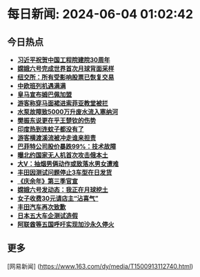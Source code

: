 
# 每日新闻: 2024-06-04 01:02:42
## 今日热点

- **[习近平祝贺中国工程院建院30周年](https://www.163.com/search?keyword=%E4%B9%A0%E8%BF%91%E5%B9%B3%E7%A5%9D%E8%B4%BA%E4%B8%AD%E5%9B%BD%E5%B7%A5%E7%A8%8B%E9%99%A2%E5%BB%BA%E9%99%A230%E5%91%A8%E5%B9%B4)**
- **[嫦娥六号完成世界首次月球背面采样](https://www.163.com/search?keyword=%E5%AB%A6%E5%A8%A5%E5%85%AD%E5%8F%B7%E5%AE%8C%E6%88%90%E4%B8%96%E7%95%8C%E9%A6%96%E6%AC%A1%E6%9C%88%E7%90%83%E8%83%8C%E9%9D%A2%E9%87%87%E6%A0%B7)**
- **[纽交所：所有受影响股票已恢复交易](https://www.163.com/search?keyword=%E7%BA%BD%E4%BA%A4%E6%89%80%EF%BC%9A%E6%89%80%E6%9C%89%E5%8F%97%E5%BD%B1%E5%93%8D%E8%82%A1%E7%A5%A8%E5%B7%B2%E6%81%A2%E5%A4%8D%E4%BA%A4%E6%98%93)**
- **[中欧班列机遇满满](https://www.163.com/search?keyword=%E4%B8%AD%E6%AC%A7%E7%8F%AD%E5%88%97%E6%9C%BA%E9%81%87%E6%BB%A1%E6%BB%A1)**
- **[皇马宣布姆巴佩加盟](https://www.163.com/search?keyword=%E7%9A%87%E9%A9%AC%E5%AE%A3%E5%B8%83%E5%A7%86%E5%B7%B4%E4%BD%A9%E5%8A%A0%E7%9B%9F)**
- **[游客称穿马面裙进索菲亚教堂被拦](https://www.163.com/search?keyword=%E6%B8%B8%E5%AE%A2%E7%A7%B0%E7%A9%BF%E9%A9%AC%E9%9D%A2%E8%A3%99%E8%BF%9B%E7%B4%A2%E8%8F%B2%E4%BA%9A%E6%95%99%E5%A0%82%E8%A2%AB%E6%8B%A6)**
- **[水泵故障致5000万升废水流入塞纳河](https://www.163.com/search?keyword=%E6%B0%B4%E6%B3%B5%E6%95%85%E9%9A%9C%E8%87%B45000%E4%B8%87%E5%8D%87%E5%BA%9F%E6%B0%B4%E6%B5%81%E5%85%A5%E5%A1%9E%E7%BA%B3%E6%B2%B3)**
- **[樊振东说更在乎王楚钦的伤势](https://www.163.com/search?keyword=%E6%A8%8A%E6%8C%AF%E4%B8%9C%E8%AF%B4%E6%9B%B4%E5%9C%A8%E4%B9%8E%E7%8E%8B%E6%A5%9A%E9%92%A6%E7%9A%84%E4%BC%A4%E5%8A%BF)**
- **[印度热到连蚊子都没有了](https://www.163.com/search?keyword=%E5%8D%B0%E5%BA%A6%E7%83%AD%E5%88%B0%E8%BF%9E%E8%9A%8A%E5%AD%90%E9%83%BD%E6%B2%A1%E6%9C%89%E4%BA%86)**
- **[游客横渡溪流被冲走谁来担责](https://www.163.com/search?keyword=%E6%B8%B8%E5%AE%A2%E6%A8%AA%E6%B8%A1%E6%BA%AA%E6%B5%81%E8%A2%AB%E5%86%B2%E8%B5%B0%E8%B0%81%E6%9D%A5%E6%8B%85%E8%B4%A3)**
- **[巴菲特公司股价暴跌99%：技术故障](https://www.163.com/search?keyword=%E5%B7%B4%E8%8F%B2%E7%89%B9%E5%85%AC%E5%8F%B8%E8%82%A1%E4%BB%B7%E6%9A%B4%E8%B7%8C99%25%EF%BC%9A%E6%8A%80%E6%9C%AF%E6%95%85%E9%9A%9C)**
- **[曝北约国家无人机首次攻击俄本土](https://www.163.com/search?keyword=%E6%9B%9D%E5%8C%97%E7%BA%A6%E5%9B%BD%E5%AE%B6%E6%97%A0%E4%BA%BA%E6%9C%BA%E9%A6%96%E6%AC%A1%E6%94%BB%E5%87%BB%E4%BF%84%E6%9C%AC%E5%9C%9F)**
- **[大V：抽烟男俩动作或致落水男女遭难](https://www.163.com/search?keyword=%E5%A4%A7V%EF%BC%9A%E6%8A%BD%E7%83%9F%E7%94%B7%E4%BF%A9%E5%8A%A8%E4%BD%9C%E6%88%96%E8%87%B4%E8%90%BD%E6%B0%B4%E7%94%B7%E5%A5%B3%E9%81%AD%E9%9A%BE)**
- **[丰田因测试问题停止3车型在日发货](https://www.163.com/search?keyword=%E4%B8%B0%E7%94%B0%E5%9B%A0%E6%B5%8B%E8%AF%95%E9%97%AE%E9%A2%98%E5%81%9C%E6%AD%A23%E8%BD%A6%E5%9E%8B%E5%9C%A8%E6%97%A5%E5%8F%91%E8%B4%A7)**
- **[《庆余年》第三季官宣](https://www.163.com/search?keyword=%E3%80%8A%E5%BA%86%E4%BD%99%E5%B9%B4%E3%80%8B%E7%AC%AC%E4%B8%89%E5%AD%A3%E5%AE%98%E5%AE%A3)**
- **[嫦娥六号发动态：我正在月球挖土](https://www.163.com/search?keyword=%E5%AB%A6%E5%A8%A5%E5%85%AD%E5%8F%B7%E5%8F%91%E5%8A%A8%E6%80%81%EF%BC%9A%E6%88%91%E6%AD%A3%E5%9C%A8%E6%9C%88%E7%90%83%E6%8C%96%E5%9C%9F)**
- **[女子收费30元请店主“沾喜气”](https://www.163.com/search?keyword=%E5%A5%B3%E5%AD%90%E6%94%B6%E8%B4%B930%E5%85%83%E8%AF%B7%E5%BA%97%E4%B8%BB%E2%80%9C%E6%B2%BE%E5%96%9C%E6%B0%94%E2%80%9D)**
- **[丰田汽车再次致歉](https://www.163.com/search?keyword=%E4%B8%B0%E7%94%B0%E6%B1%BD%E8%BD%A6%E5%86%8D%E6%AC%A1%E8%87%B4%E6%AD%89)**
- **[日本五大车企测试造假](https://www.163.com/search?keyword=%E6%97%A5%E6%9C%AC%E4%BA%94%E5%A4%A7%E8%BD%A6%E4%BC%81%E6%B5%8B%E8%AF%95%E9%80%A0%E5%81%87)**
- **[阿联酋等五国呼吁实现加沙永久停火](https://www.163.com/search?keyword=%E9%98%BF%E8%81%94%E9%85%8B%E7%AD%89%E4%BA%94%E5%9B%BD%E5%91%BC%E5%90%81%E5%AE%9E%E7%8E%B0%E5%8A%A0%E6%B2%99%E6%B0%B8%E4%B9%85%E5%81%9C%E7%81%AB)**

## 更多
[网易新闻] (https://www.163.com/dy/media/T1500913112740.html)
